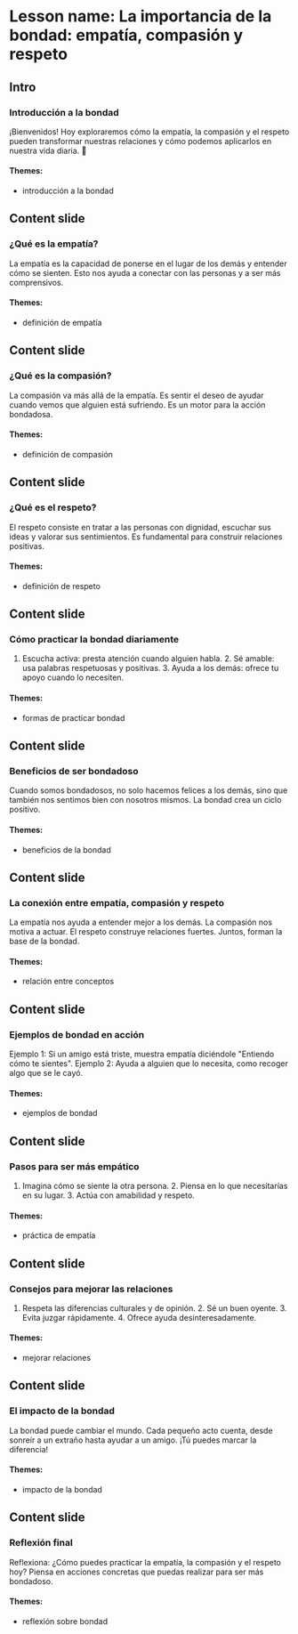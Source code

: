 # Lesson name: La importancia de la bondad: empatía, compasión y respeto

## Intro

### Introducción a la bondad

¡Bienvenidos! Hoy exploraremos cómo la empatía, la compasión y el respeto pueden transformar nuestras relaciones y cómo podemos aplicarlos en nuestra vida diaria. 🌟

#### **Themes:**
- introducción a la bondad

## Content slide

### ¿Qué es la empatía?

La empatía es la capacidad de ponerse en el lugar de los demás y entender cómo se sienten. Esto nos ayuda a conectar con las personas y a ser más comprensivos.

#### **Themes:**
- definición de empatía

## Content slide

### ¿Qué es la compasión?

La compasión va más allá de la empatía. Es sentir el deseo de ayudar cuando vemos que alguien está sufriendo. Es un motor para la acción bondadosa.

#### **Themes:**
- definición de compasión

## Content slide

### ¿Qué es el respeto?

El respeto consiste en tratar a las personas con dignidad, escuchar sus ideas y valorar sus sentimientos. Es fundamental para construir relaciones positivas.

#### **Themes:**
- definición de respeto

## Content slide

### Cómo practicar la bondad diariamente

1. Escucha activa: presta atención cuando alguien habla. 2. Sé amable: usa palabras respetuosas y positivas. 3. Ayuda a los demás: ofrece tu apoyo cuando lo necesiten.

#### **Themes:**
- formas de practicar bondad

## Content slide

### Beneficios de ser bondadoso

Cuando somos bondadosos, no solo hacemos felices a los demás, sino que también nos sentimos bien con nosotros mismos. La bondad crea un ciclo positivo.

#### **Themes:**
- beneficios de la bondad

## Content slide

### La conexión entre empatía, compasión y respeto

La empatía nos ayuda a entender mejor a los demás. La compasión nos motiva a actuar. El respeto construye relaciones fuertes. Juntos, forman la base de la bondad.

#### **Themes:**
- relación entre conceptos

## Content slide

### Ejemplos de bondad en acción

Ejemplo 1: Si un amigo está triste, muestra empatía diciéndole "Entiendo cómo te sientes". Ejemplo 2: Ayuda a alguien que lo necesita, como recoger algo que se le cayó.

#### **Themes:**
- ejemplos de bondad

## Content slide

### Pasos para ser más empático

1. Imagina cómo se siente la otra persona. 2. Piensa en lo que necesitarías en su lugar. 3. Actúa con amabilidad y respeto.

#### **Themes:**
- práctica de empatía

## Content slide

### Consejos para mejorar las relaciones

1. Respeta las diferencias culturales y de opinión. 2. Sé un buen oyente. 3. Evita juzgar rápidamente. 4. Ofrece ayuda desinteresadamente.

#### **Themes:**
- mejorar relaciones

## Content slide

### El impacto de la bondad

La bondad puede cambiar el mundo. Cada pequeño acto cuenta, desde sonreír a un extraño hasta ayudar a un amigo. ¡Tú puedes marcar la diferencia!

#### **Themes:**
- impacto de la bondad

## Content slide

### Reflexión final

Reflexiona: ¿Cómo puedes practicar la empatía, la compasión y el respeto hoy? Piensa en acciones concretas que puedas realizar para ser más bondadoso.

#### **Themes:**
- reflexión sobre bondad
